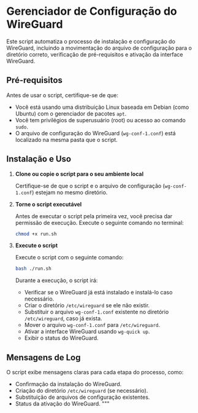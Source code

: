 # Gerenciador de Configuração do WireGuard

Este script automatiza o processo de instalação e configuração do WireGuard, incluindo a movimentação do arquivo de configuração para o diretório correto, verificação de pré-requisitos e ativação da interface WireGuard.

## Pré-requisitos
Antes de usar o script, certifique-se de que:

- Você está usando uma distribuição Linux baseada em Debian (como Ubuntu) com o gerenciador de pacotes `apt`.
- Você tem privilégios de superusuário (root) ou acesso ao comando `sudo`.
- O arquivo de configuração do WireGuard (`wg-conf-1.conf`) está localizado na mesma pasta que o script.

## Instalação e Uso

1. **Clone ou copie o script para o seu ambiente local**
   
   Certifique-se de que o script e o arquivo de configuração (`wg-conf-1.conf`) estejam no mesmo diretório.

2. **Torne o script executável**

   Antes de executar o script pela primeira vez, você precisa dar permissão de execução. Execute o seguinte comando no terminal:

   ```bash
   chmod +x run.sh
   ```

3. **Execute o script**

   Execute o script com o seguinte comando:

   ```bash
   bash ./run.sh
   ```

   Durante a execução, o script irá:

   - Verificar se o WireGuard já está instalado e instalá-lo caso necessário.
   - Criar o diretório `/etc/wireguard` se ele não existir.
   - Substituir o arquivo `wg-conf-1.conf` existente no diretório `/etc/wireguard`, caso já exista.
   - Mover o arquivo `wg-conf-1.conf` para `/etc/wireguard`.
   - Ativar a interface WireGuard usando `wg-quick up`.
   - Exibir o status do WireGuard.

## Mensagens de Log

O script exibe mensagens claras para cada etapa do processo, como:

- Confirmação da instalação do WireGuard.
- Criação do diretório `/etc/wireguard` (se necessário).
- Substituição de arquivos de configuração existentes.
- Status da ativação do WireGuard.
"""